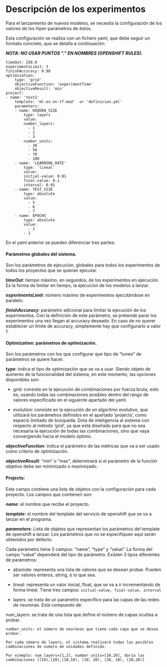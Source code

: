 # Descripción de los experimentos

Para el lanzamiento de nuevos modelos, se necesita la configuración de los valores de los hiper-parámetros de éstos.

Esta configuración se realiza con un fichero yaml, que debe seguir un formato concreto, que se detalla a continuación:

***NOTA: NO USAR PUNTOS "." EN NOMBRES (OPENSHIFT RULES).***

```
timeOut: 250.0  
experimentsLimit: 3  
finishAccuracy: 0.98
optimization:
	type: 'grid'
	objectiveFunction: 'experimentTime'
	objectiveResult: 'min'
project:
- name: 'test1'  
	template: 'ml-ex-nn-tf-mod'  or 'definicion.yml'  
	parameters:
  	- name: HIDDEN_SIZE
    	type: layers
    	value:
      	number_layers:
          - 1
          - 2
          - 3
      	number_units:
          - 20
          - 50
          - 70
          - 100
  	- name: 'LEARNING_RATE'
    	type: 'lineal'
    	value:
      	initial-value: 0.01
      	final-value: 0.1
      	interval: 0.01
  	- name: TEST_SIZE
    	type: absolute
    	value:
          - 5
          - 6
          - 7
  	- name: EPOCHS
    	type: absolute
    	value:
          - 2
      	- 1
```

En el yaml anterior se pueden diferenciar tres partes:

#### Parámetros globales del sistema.
 Son los parámetros de ejecución, globales para todos los experimentos de todos los proyectos que se quieran ejecutar.

 ***timeOut***: tiempo máximo, en segundos, de los experimentos en ejecución.
 Es la forma de limitar en tiempo, la ejecución de los modelos a lanzar.

 ***experimentsLimit***: número máximo de experimentos ejecutándose en paralelo.

 ***finishAccuracy***: parámetro adicional para limitar la ejecución de los experimentos. Con la definición de este parámetro, se pretende parar los experimentos una vez llegan al accuracy deseado. En caso de no querer establecer un límite de accuracy, simplemente hay que configurarlo a valor 1.

#### Optimization: parámetros de optimización.
Son los parámetros con los que configurar que tipo de “tuneo” de parámetros se quiere hacer.

***type***: indica el tipo de optimización que se va a usar. Siendo objeto de aumento de la funcionalidad del sistema, en este momento, las opciones disponibles son:

   - grid: consiste en la ejecución de combinaciones por fuerza bruta, esto es, usando todas las combinaciones posibles dentro del rango de valores especificado en el siguiente apartado del yaml.

   - evolution: consiste en la ejecución de un algoritmo evolutivo, que utilizará los parámetros definidos en el apartado ‘projects’, como espacio limitado de búsqueda. Dota de inteligencia al sistema con respecto al método ‘grid’, ya que está diseñado para que no sea necesaria la ejecución de todas las combinaciones, sino que vaya convergiendo hacia el modelo óptimo.

***objectiveFunction***: indica el parámetro de las métricas que va a ser usado como criterio de optimización.

***objectiveResult***: “min” o “max”, determinará si el parámetro de la función objetivo debe ser minimizado o maximizado.


#### Projects:
Este campo contiene una lista de objetos con la configuración para cada proyecto. Los campos que contienen son:

***name***: el nombre que recibe el proyecto.

***template***: el nombre del template del servicio de openshift que se va a lanzar en el programa.

***parameters***: Lista de objetos que representan los parámetros del template de openshift a lanzar. Los parámetros que no se especifiquen aquí serán obtenidos por defecto.

Cada parámetro tiene 3 campos: “name”, “type” y “value”. La forma del campo “value” dependerá del tipo de parámetro. Existen 3 tipos diferentes de parámetros:

 - absolute: representa una lista de valores que se desean probar. Pueden ser valores enteros, string, o lo que sea.

 - lineal: representa un valor inicial, float, que se va a ir incrementando de forma lineal. Tiene tres campos:
 ```initial-value, final-value,	interval```

 - layers: se trata de un parámetro específico para las capas de las redes de neuronas. Está compuesto de:

  num_layers: se trata de una lista que define el número de capas ocultas a probar.

	number_units: el número de neuronas que tiene cada capa que se desea probar.

	Por cada número de layers, el sistema realizará todas las posibles combinaciones de numero de unidades definido.

	Por ejemplo: num_layers=[1,2], number_units=[10,20], daría las combinaciones [(10),(20),(10,10), (10, 20), (20, 10), (20,20)]

